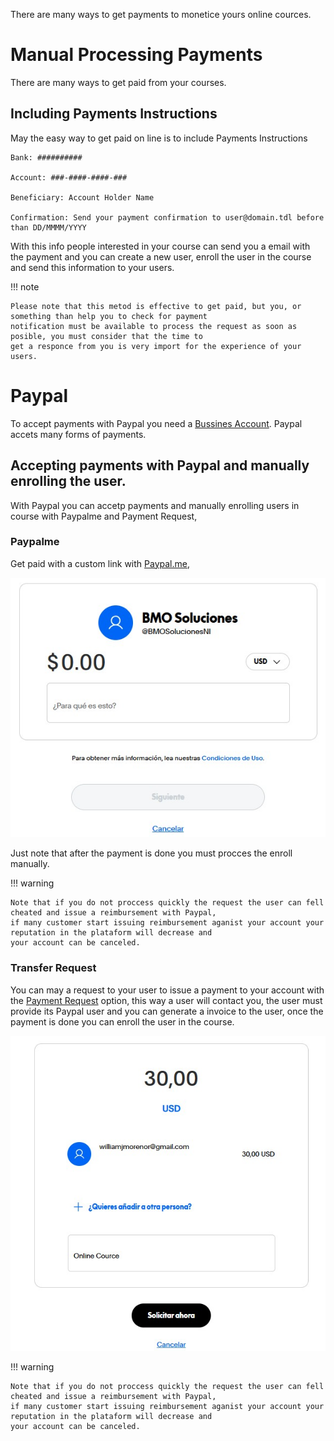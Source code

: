 There are many ways to get payments to monetice yours online cources.

# Manual Processing Payments

There are many ways to get paid from your courses.

## Including Payments Instructions

May the easy way to get paid on line is to include Payments Instructions

    Bank: ##########

    Account: ###-####-####-###

    Beneficiary: Account Holder Name

    Confirmation: Send your payment confirmation to user@domain.tdl before than DD/MMMM/YYYY

With this info people interested in your course can send you a email with the payment and you can create a new user,
enroll the user in the course and send this information to your users.

!!! note

    Please note that this metod is effective to get paid, but you, or something than help you to check for payment
    notification must be available to process the request as soon as posible, you must consider that the time to
    get a responce from you is very import for the experience of your users.

# Paypal

To accept payments with Paypal you need a [Bussines Account](https://www.paypal.com/es/bizsignup/entry). Paypal accets many forms of payments.

## Accepting payments with Paypal and manually enrolling the user.

With Paypal you can accetp payments and manually enrolling users in course with Paypalme and Payment Request,

### Paypalme

Get paid with a custom link with [Paypal.me](https://www.paypal.com/paypalme/my/landing),

![Paypal.me](/images/paypalme.jpg)

Just note that after the payment is done you must procces the enroll manually.

!!! warning

    Note that if you do not proccess quickly the request the user can fell cheated and issue a reimbursement with Paypal,
    if many customer start issuing reimbursement aganist your account your reputation in the plataform will decrease and
    your account can be canceled.

### Transfer Request

You can may a request to your user to issue a payment to your account with the [Payment Request](https://www.paypal.com/myaccount/transfer/request/)
option, this way a user will contact you, the user must provide its Paypal user and you can generate a invoice to the user, once
the payment is done you can enroll the user in the course.

![Payment Request](/images/paymentrequest.jpg)

!!! warning

    Note that if you do not proccess quickly the request the user can fell cheated and issue a reimbursement with Paypal,
    if many customer start issuing reimbursement aganist your account your reputation in the plataform will decrease and
    your account can be canceled.
